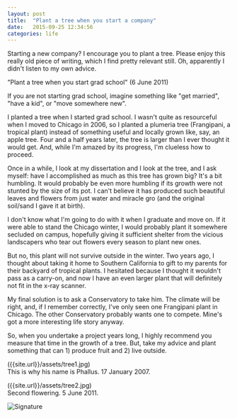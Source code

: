 ```yaml
---
layout: post
title:  "Plant a tree when you start a company"
date:   2015-09-25 12:34:56
categories: life
---
```


Starting a new company?  I encourage you to plant a tree.  Please enjoy this really old piece of writing, which I find pretty relevant still.  Oh, apparently I didn't listen to my own advice.

"Plant a tree when you start grad school" (6 June 2011)

If you are not starting grad school, imagine something like "get married", "have a kid", or "move somewhere new".  

I planted a tree when I started grad school.  I wasn't quite as resourceful when I moved to Chicago in 2006, so I planted a plumeria tree (Frangipani, a tropical plant) instead of something useful and locally grown like, say, an apple tree.  Four and a half years later, the tree is larger than I ever thought it would get.  And, while I'm amazed by its progress, I'm clueless how to proceed.  
 
Once in a while, I look at my dissertation and I look at the tree, and I ask myself: have I accomplished as much as this tree has grown big?  It's a bit humbling.  It would probably be even more humbling if its growth were not stunted by the size of its pot.  I can't believe it has produced such beautiful leaves and flowers from just water and miracle gro (and the original soil/sand I gave it at birth).  

I don't know what I'm going to do with it when I graduate and move on.  If it were able to stand the Chicago winter, I would probably plant it somewhere secluded on campus, hopefully giving it sufficient shelter from the vicious landscapers who tear out flowers every season to plant new ones.   

But no, this plant will not survive outside in the winter.  Two years ago, I thought about taking it home to Southern California to gift to my parents for their backyard of tropical plants.  I hesitated because I thought it wouldn't pass as a carry-on, and now I have an even larger plant that will definitely not fit in the x-ray scanner.  

My final solution is to ask a Conservatory to take him.  The climate will be right, and, if I remember correctly, I've only seen one Frangipani plant in Chicago.  The other Conservatory probably wants one to compete.  Mine's got a more interesting life story anyway.  

So, when you undertake a project years long, I highly recommend you measure that time in the growth of a tree.  But, take my advice and plant something that can 1) produce fruit and 2) live outside.  

({{site.url}}/assets/tree1.jpg)  
This is why his name is Phallus. 17 January 2007.  

({{site.url}}/assets/tree2.jpg)  
Second flowering. 5 June 2011.  

![Signature]({{site.url}}/assets/clear_whale.png)
